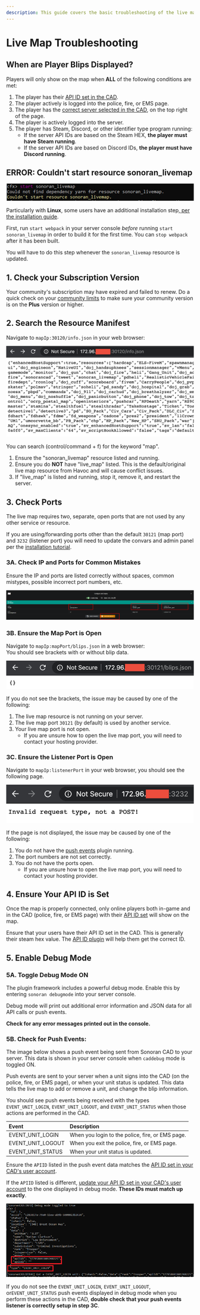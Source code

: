 ```yaml
---
description: This guide covers the basic troubleshooting of the live map plugin.
---
```


# Live Map Troubleshooting

## When are Player Blips Displayed?

Players will only show on the map when **ALL** of the following conditions are met:

1. The player has their [API ID set in the CAD](../../../../sonoran-cad/api-integration/getting-started/setting-your-api-id.md).
2. The player actively is logged into the police, fire, or EMS page.
3. The player has the [correct server selected in the CAD](../../../../tutorials/customization/configuring-multiple-servers.md), on the top right of the page.
4. The player is actively logged into the server.
5. The player has Steam, Discord, or other identifier type program running:
   * If the server API IDs are based on the Steam HEX, **the player must have Steam running**.
   * If the server API IDs are based on Discord IDs, **the player must have Discord running**.

## ERROR: Couldn't start resource sonoran\_livemap

![Error message without starting webpack](../../../../.gitbook/assets/image%20%2850%29.png)

Particularly with **Linux**, some users have an additional installation step,[ per the installation guide](./).

First, run `start webpack` in your server console _before_ running `start sonoran_livemap` in order to build it for the first time. You can `stop webpack` after it has been built.‌

You will have to do this step whenever the `sonoran_livemap` resource is updated.

## 1. Check your Subscription Version

Your community's subscription may have expired and failed to renew. Do a quick check on your [community limits](../../../../tutorials/getting-started/view-your-limits.md) to make sure your community version is on the **Plus** version or higher.

## 2. Search the Resource Manifest

Navigate to `mapIp:30120/info.json` in your web browser:

![View your resource manifest for active plugins](../../../../.gitbook/assets/screen-shot-2020-06-20-at-12.22.58-pm.png)

You can search \(control/command + f\) for the keyword "map".

1. Ensure the "sonoran\_livemap" resource listed and running.
2. Ensure you do **NOT** have "live\_map" listed. This is the default/original live map resource from Havoc and will cause conflict issues.
3. If "live\_map" is listed and running, stop it, remove it, and restart the server.

## 3. Check Ports

The live map requires two, separate, open ports that are not used by any other service or resource.

If you are using/forwarding ports other than the default `30121` \(map port\) and `3232` \(listener port\) you will need to update the convars and admin panel per the [installation tutorial](./).

### 3A. Check IP and Ports for Common Mistakes

Ensure the IP and ports are listed correctly without spaces, common mistypes, possible incorrect port numbers, etc.

![Ensure your map IP, map port, and listener port are set correctly](../../../../.gitbook/assets/livemap_config.png)

### 3B. Ensure the Map Port is Open

Navigate to `mapIp:mapPort/blips.json` in a web browser:  
You should see brackets with or without blip data.

![View your blips.json file](../../../../.gitbook/assets/screen-shot-2020-06-20-at-12.10.28-pm.png)

If you do not see the brackets, the issue may be caused by one of the following:

1. The live map resource is not running on your server.
2. The live map port `30121` \(by default\) is used by another service.
3. Your live map port is not open.
   * If you are unsure how to open the live map port, you will need to contact your hosting provider. 

### 3C. Ensure the Listener Port is Open

Navigate to `mapIp:listenerPort` in your web browser, you should see the following page.

![Access your event listener](../../../../.gitbook/assets/screen-shot-2020-06-20-at-12.16.12-pm%20%281%29.png)

If the page is not displayed, the issue may be caused by one of the following:

1.  You do not have the [push events](../push-events.md) plugin running.
2. The port numbers are not set correctly.
3. You do not have the ports open.
   * If you are unsure how to open the live map port, you will need to contact your hosting provider.

## 4. Ensure Your API ID is Set

Once the map is properly connected, only online players both in-game and in the CAD \(police, fire, or EMS page\) with their [API ID set](../../../../sonoran-cad/api-integration/getting-started/setting-your-api-id.md) will show on the map.

Ensure that your users have their API ID set in the CAD. This is generally their steam hex value. The [API ID plugin](../api-id-checker.md) will help them get the correct ID.

## 5. Enable Debug Mode

### 5A. Toggle Debug Mode ON

The plugin framework includes a powerful debug mode. Enable this by entering `sonoran debugmode` into your server console.

Debug mode will print out additional error information and JSON data for all API calls or push events.

**Check for any error messages printed out in the console.**

### 5B. Check for Push Events:

The image below shows a push event being sent from Sonoran CAD to your server. This data is shown in your server console when `caddebug` mode is toggled ON.

Push events are sent to your server when a unit signs into the CAD \(on the police, fire, or EMS page\), or when your unit status is updated. This data tells the live map to add or remove a unit, and change the blip information.

You should see push events being received with the types `EVENT_UNIT_LOGIN`, `EVENT_UNIT_LOGOUT`, and `EVENT_UNIT_STATUS` when those actions are performed in the CAD.

| Event | Description |
| :--- | :--- |
| EVENT\_UNIT\_LOGIN | When you login to the police, fire, or EMS page. |
| EVENT\_UNIT\_LOGOUT | When you exit the police, fire, or EMS page. |
| EVENT\_UNIT\_STATUS | When your unit status is updated. |

Ensure the `APIID` listed in the push event data matches the [API ID set in your CAD's user account](../../../../sonoran-cad/api-integration/getting-started/setting-your-api-id.md).

If the `APIID` listed is different, [update your API ID set in your CAD's user account](../../../../sonoran-cad/api-integration/getting-started/setting-your-api-id.md) to the one displayed in debug mode. **These IDs must match up exactly**.

![](../../../../.gitbook/assets/image%20%2827%29.png)

If you do not see the  `EVENT_UNIT_LOGIN`, `EVENT_UNIT_LOGOUT`, or`EVENT_UNIT_STATUS` push events displayed in debug mode when you perform these actions in the CAD, **double check that your push events listener is correctly setup in step 3C**.


